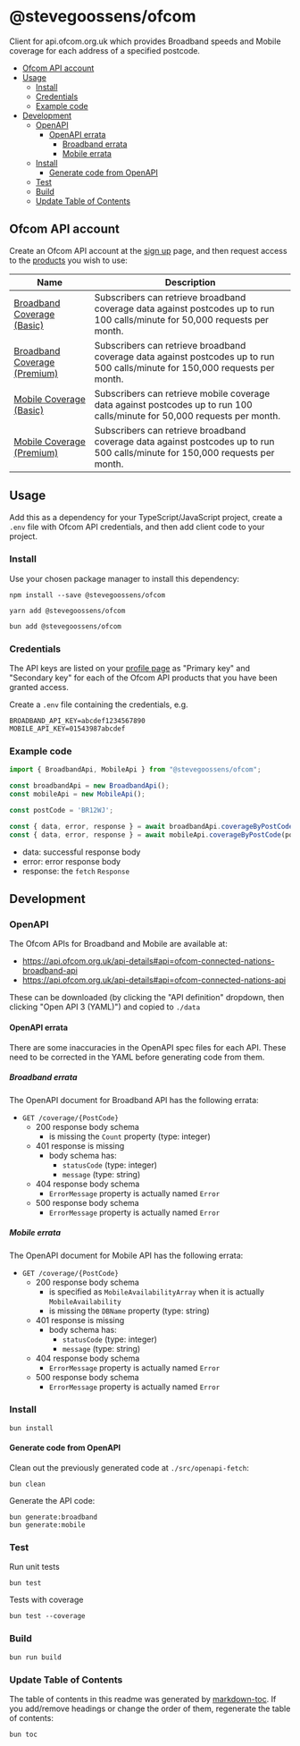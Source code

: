 # @stevegoossens/ofcom

Client for api.ofcom.org.uk which provides Broadband speeds and Mobile coverage for each address of a specified postcode.

<!-- toc -->

- [Ofcom API account](#ofcom-api-account)
- [Usage](#usage)
  * [Install](#install)
  * [Credentials](#credentials)
  * [Example code](#example-code)
- [Development](#development)
  * [OpenAPI](#openapi)
    + [OpenAPI errata](#openapi-errata)
      - [Broadband errata](#broadband-errata)
      - [Mobile errata](#mobile-errata)
  * [Install](#install-1)
    + [Generate code from OpenAPI](#generate-code-from-openapi)
  * [Test](#test)
  * [Build](#build)
  * [Update Table of Contents](#update-table-of-contents)

<!-- tocstop -->

## Ofcom API account

Create an Ofcom API account at the [sign up](https://api.ofcom.org.uk/signup/) page, and then request access to the [products](https://api.ofcom.org.uk/products) you wish to use:

| Name | Description |
|------|-------------|
| [Broadband Coverage (Basic)](https://api.ofcom.org.uk/product#product=broadband) | Subscribers can retrieve broadband coverage data against postcodes up to run 100 calls/minute for 50,000 requests per month. |
| [Broadband Coverage (Premium)](https://api.ofcom.org.uk/product#product=broadband-premium) | Subscribers can retrieve broadband coverage data against postcodes up to run 500 calls/minute for 150,000 requests per month. |
| [Mobile Coverage (Basic)](https://api.ofcom.org.uk/product#product=mobile) | Subscribers can retrieve mobile coverage data against postcodes up to run 100 calls/minute for 50,000 requests per month. |
| [Mobile Coverage (Premium)](https://api.ofcom.org.uk/product#product=mobile-premium) | Subscribers can retrieve broadband coverage data against postcodes up to run 500 calls/minute for 150,000 requests per month. |

## Usage

Add this as a dependency for your TypeScript/JavaScript project, create a `.env` file with Ofcom API credentials, and then add client code to your project.

### Install

Use your chosen package manager to install this dependency:

```
npm install --save @stevegoossens/ofcom
```
```
yarn add @stevegoossens/ofcom
```
```
bun add @stevegoossens/ofcom
```

### Credentials

The API keys are listed on your [profile page](https://api.ofcom.org.uk/profile) as "Primary key" and "Secondary key" for each of the Ofcom API products that you have been granted access.

Create a `.env` file containing the credentials, e.g.

```
BROADBAND_API_KEY=abcdef1234567890
MOBILE_API_KEY=01543987abcdef
```

### Example code

```typescript
import { BroadbandApi, MobileApi } from "@stevegoossens/ofcom";

const broadbandApi = new BroadbandApi();
const mobileApi = new MobileApi();

const postCode = 'BR12WJ';

const { data, error, response } = await broadbandApi.coverageByPostCode(postCode);
const { data, error, response } = await mobileApi.coverageByPostCode(postCode);
```

- data: successful response body
- error: error response body
- response: the `fetch` `Response`

## Development

### OpenAPI

The Ofcom APIs for Broadband and Mobile are available at:

- https://api.ofcom.org.uk/api-details#api=ofcom-connected-nations-broadband-api
- https://api.ofcom.org.uk/api-details#api=ofcom-connected-nations-api

These can be downloaded (by clicking the "API definition" dropdown, then clicking "Open API 3 (YAML)") and copied to `./data`

#### OpenAPI errata

There are some inaccuracies in the OpenAPI spec files for each API. These need to be corrected in the YAML before generating code from them.

##### Broadband errata

The OpenAPI document for Broadband API has the following errata:

- `GET /coverage/{PostCode}`
  - 200 response body schema
    - is missing the `Count` property (type: integer)
  - 401 response is missing
    - body schema has:
      - `statusCode` (type: integer)
      - `message` (type: string)
  - 404 response body schema
    - `ErrorMessage` property is actually named `Error`
  - 500 response body schema
    - `ErrorMessage` property is actually named `Error`

##### Mobile errata

The OpenAPI document for Mobile API has the following errata:

- `GET /coverage/{PostCode}`
  - 200 response body schema
    - is specified as `MobileAvailabilityArray` when it is actually `MobileAvailability`
    - is missing the `DBName` property (type: string)
  - 401 response is missing
    - body schema has:
      - `statusCode` (type: integer)
      - `message` (type: string)
  - 404 response body schema
    - `ErrorMessage` property is actually named `Error`
  - 500 response body schema
    - `ErrorMessage` property is actually named `Error`

### Install

```
bun install
```

#### Generate code from OpenAPI

Clean out the previously generated code at `./src/openapi-fetch`:

```
bun clean
```

Generate the API code:

```
bun generate:broadband
bun generate:mobile
```

### Test

Run unit tests

```
bun test
```

Tests with coverage

```
bun test --coverage
```

### Build

```
bun run build
```

### Update Table of Contents

The table of contents in this readme was generated by [markdown-toc](https://github.com/jonschlinkert/markdown-toc). If you add/remove headings or change the order of them, regenerate the table of contents:

```
bun toc
```
